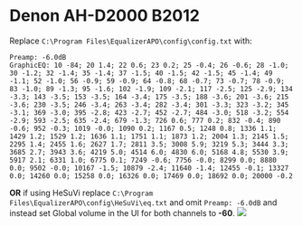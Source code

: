 # Denon AH-D2000 B2012
Replace `C:\Program Files\EqualizerAPO\config\config.txt` with:
```
Preamp: -6.0dB
GraphicEQ: 10 -84; 20 1.4; 22 0.6; 23 0.2; 25 -0.4; 26 -0.6; 28 -1.0; 30 -1.2; 32 -1.4; 35 -1.4; 37 -1.5; 40 -1.5; 42 -1.5; 45 -1.4; 49 -1.1; 52 -1.0; 56 -0.9; 59 -0.9; 64 -0.8; 68 -0.7; 73 -0.7; 78 -0.9; 83 -1.0; 89 -1.3; 95 -1.6; 102 -1.9; 109 -2.1; 117 -2.5; 125 -2.9; 134 -3.3; 143 -3.5; 153 -3.5; 164 -3.4; 175 -3.5; 188 -3.6; 201 -3.6; 215 -3.6; 230 -3.5; 246 -3.4; 263 -3.4; 282 -3.4; 301 -3.3; 323 -3.2; 345 -3.1; 369 -3.0; 395 -2.8; 423 -2.7; 452 -2.7; 484 -3.0; 518 -3.2; 554 -2.9; 593 -2.5; 635 -2.4; 679 -1.3; 726 0.6; 777 0.2; 832 -0.4; 890 -0.6; 952 -0.3; 1019 -0.0; 1090 0.2; 1167 0.5; 1248 0.8; 1336 1.1; 1429 1.2; 1529 1.2; 1636 1.1; 1751 1.1; 1873 1.2; 2004 1.3; 2145 1.5; 2295 1.4; 2455 1.6; 2627 1.7; 2811 3.5; 3008 5.9; 3219 5.3; 3444 3.3; 3685 2.7; 3943 3.6; 4219 5.0; 4514 6.0; 4830 6.0; 5168 4.8; 5530 3.9; 5917 2.1; 6331 1.0; 6775 0.1; 7249 -0.6; 7756 -0.0; 8299 0.0; 8880 0.0; 9502 -0.0; 10167 -1.5; 10879 -2.4; 11640 -1.4; 12455 -0.1; 13327 0.0; 14260 0.0; 15258 0.0; 16326 0.0; 17469 0.0; 18692 0.0; 20000 -0.2
```
**OR** if using HeSuVi replace `C:\Program Files\EqualizerAPO\config\HeSuVi\eq.txt` and omit `Preamp: -6.0dB` and instead set Global volume in the UI for both channels to **-60**.
![](https://raw.githubusercontent.com/jaakkopasanen/AutoEq/master/results/Innerfidelity%202017/innerfidelity/onear/Denon%20AH-D2000%20B2012/Denon%20AH-D2000%20B2012.png)